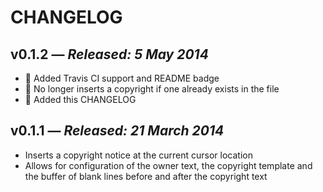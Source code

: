 # CHANGELOG

## **v0.1.2** &mdash; *Released: 5 May 2014*

* :green_heart: Added Travis CI support and README badge
* :bug: No longer inserts a copyright if one already exists in the file
* :memo: Added this CHANGELOG

## **v0.1.1** &mdash; *Released: 21 March 2014*

* Inserts a copyright notice at the current cursor location
* Allows for configuration of the owner text, the copyright template and the buffer of blank lines before and after the copyright text
